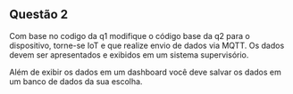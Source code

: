 ## Questão 2

Com base no codigo da q1 modifique o código base da q2 para o dispositivo, torne-se IoT e que realize envio de dados via MQTT. Os dados devem ser apresentados e exibidos em um sistema supervisório. 

Além de exibir os dados em um dashboard você deve salvar os dados em um banco de dados da sua escolha.



